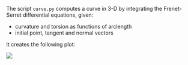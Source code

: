 The script `curve.py` computes a curve in 3-D by integrating the Frenet-Serret
differential equations, given:

* curvature and torsion as functions of arclength
* initial point, tangent and normal vectors

It creates the following plot:

![](https://github.com/WarrenWeckesser/experiments/blob/main/python/scipy/frenet/curve.svg)

